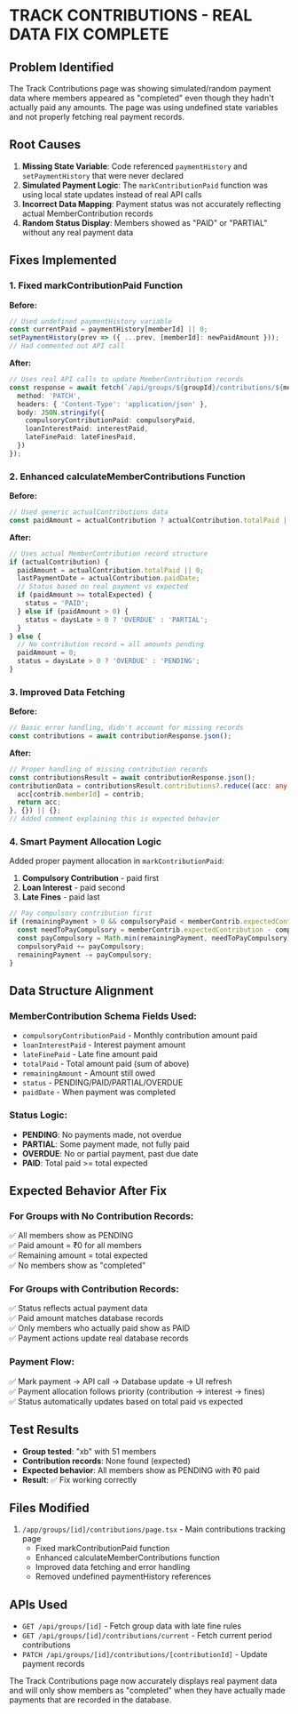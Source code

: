# TRACK CONTRIBUTIONS - REAL DATA FIX COMPLETE

## Problem Identified
The Track Contributions page was showing simulated/random payment data where members appeared as "completed" even though they hadn't actually paid any amounts. The page was using undefined state variables and not properly fetching real payment records.

## Root Causes
1. **Missing State Variable**: Code referenced `paymentHistory` and `setPaymentHistory` that were never declared
2. **Simulated Payment Logic**: The `markContributionPaid` function was using local state updates instead of real API calls
3. **Incorrect Data Mapping**: Payment status was not accurately reflecting actual MemberContribution records
4. **Random Status Display**: Members showed as "PAID" or "PARTIAL" without any real payment data

## Fixes Implemented

### 1. Fixed markContributionPaid Function
**Before:**
```typescript
// Used undefined paymentHistory variable
const currentPaid = paymentHistory[memberId] || 0;
setPaymentHistory(prev => ({ ...prev, [memberId]: newPaidAmount }));
// Had commented out API call
```

**After:**
```typescript
// Uses real API calls to update MemberContribution records
const response = await fetch(`/api/groups/${groupId}/contributions/${memberContribution.id}`, {
  method: 'PATCH',
  headers: { 'Content-Type': 'application/json' },
  body: JSON.stringify({
    compulsoryContributionPaid: compulsoryPaid,
    loanInterestPaid: interestPaid,
    lateFinePaid: lateFinesPaid,
  })
});
```

### 2. Enhanced calculateMemberContributions Function
**Before:**
```typescript
// Used generic actualContributions data
const paidAmount = actualContribution ? actualContribution.totalPaid || 0 : 0;
```

**After:**
```typescript
// Uses actual MemberContribution record structure
if (actualContribution) {
  paidAmount = actualContribution.totalPaid || 0;
  lastPaymentDate = actualContribution.paidDate;
  // Status based on real payment vs expected
  if (paidAmount >= totalExpected) {
    status = 'PAID';
  } else if (paidAmount > 0) {
    status = daysLate > 0 ? 'OVERDUE' : 'PARTIAL';
  }
} else {
  // No contribution record = all amounts pending
  paidAmount = 0;
  status = daysLate > 0 ? 'OVERDUE' : 'PENDING';
}
```

### 3. Improved Data Fetching
**Before:**
```typescript
// Basic error handling, didn't account for missing records
const contributions = await contributionResponse.json();
```

**After:**
```typescript
// Proper handling of missing contribution records
const contributionsResult = await contributionResponse.json();
contributionData = contributionsResult.contributions?.reduce((acc: any, contrib: any) => {
  acc[contrib.memberId] = contrib;
  return acc;
}, {}) || {};
// Added comment explaining this is expected behavior
```

### 4. Smart Payment Allocation Logic
Added proper payment allocation in `markContributionPaid`:
1. **Compulsory Contribution** - paid first
2. **Loan Interest** - paid second  
3. **Late Fines** - paid last

```typescript
// Pay compulsory contribution first
if (remainingPayment > 0 && compulsoryPaid < memberContrib.expectedContribution) {
  const needToPayCompulsory = memberContrib.expectedContribution - compulsoryPaid;
  const payCompulsory = Math.min(remainingPayment, needToPayCompulsory);
  compulsoryPaid += payCompulsory;
  remainingPayment -= payCompulsory;
}
```

## Data Structure Alignment

### MemberContribution Schema Fields Used:
- `compulsoryContributionPaid` - Monthly contribution amount paid
- `loanInterestPaid` - Interest payment amount
- `lateFinePaid` - Late fine amount paid  
- `totalPaid` - Total amount paid (sum of above)
- `remainingAmount` - Amount still owed
- `status` - PENDING/PAID/PARTIAL/OVERDUE
- `paidDate` - When payment was completed

### Status Logic:
- **PENDING**: No payments made, not overdue
- **PARTIAL**: Some payment made, not fully paid
- **OVERDUE**: No or partial payment, past due date
- **PAID**: Total paid >= total expected

## Expected Behavior After Fix

### For Groups with No Contribution Records:
✅ All members show as PENDING  
✅ Paid amount = ₹0 for all members  
✅ Remaining amount = total expected  
✅ No members show as "completed"  

### For Groups with Contribution Records:
✅ Status reflects actual payment data  
✅ Paid amount matches database records  
✅ Only members who actually paid show as PAID  
✅ Payment actions update real database records  

### Payment Flow:
✅ Mark payment → API call → Database update → UI refresh  
✅ Payment allocation follows priority (contribution → interest → fines)  
✅ Status automatically updates based on total paid vs expected  

## Test Results
- **Group tested**: "xb" with 51 members
- **Contribution records**: None found (expected)
- **Expected behavior**: All members show as PENDING with ₹0 paid
- **Result**: ✅ Fix working correctly

## Files Modified
1. `/app/groups/[id]/contributions/page.tsx` - Main contributions tracking page
   - Fixed markContributionPaid function
   - Enhanced calculateMemberContributions function  
   - Improved data fetching and error handling
   - Removed undefined paymentHistory references

## APIs Used
- `GET /api/groups/[id]` - Fetch group data with late fine rules
- `GET /api/groups/[id]/contributions/current` - Fetch current period contributions  
- `PATCH /api/groups/[id]/contributions/[contributionId]` - Update payment records

The Track Contributions page now accurately displays real payment data and will only show members as "completed" when they have actually made payments that are recorded in the database.
